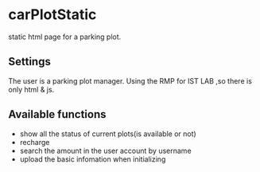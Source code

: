 # carPlotStatic
  static html page for a parking plot.

## Settings
  The user is a parking plot manager.
  Using the RMP for IST LAB ,so there is only html & js.

## Available functions
  * show all the status of current plots(is available or not) 
  * recharge
  * search the amount in the user account by username
  * upload the basic infomation when initializing
